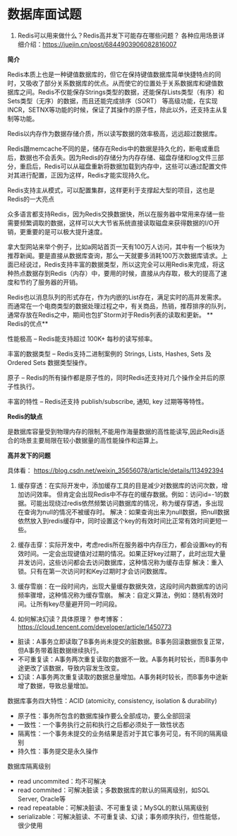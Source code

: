 # 数据库面试题

1. Redis可以用来做什么？Redis高并发下可能存在哪些问题？
各种应用场景详细介绍：https://juejin.cn/post/6844903906082816007

**简介**

Redis本质上也是一种键值数据库的，但它在保持键值数据库简单快捷特点的同时，又吸收了部分关系数据库的优点。从而使它的位置处于关系数据库和键值数 据库之间。Redis不仅能保存Strings类型的数据，还能保存Lists类型（有序）和Sets类型（无序）的数据，而且还能完成排序（SORT） 等高级功能，在实现INCR，SETNX等功能的时候，保证了其操作的原子性，除此以外，还支持主从复制等功能。

Redis以内存作为数据存储介质，所以读写数据的效率极高，远远超过数据库。

Redis跟memcache不同的是，储存在Redis中的数据是持久化的，断电或重启后，数据也不会丢失。因为Redis的存储分为内存存储、磁盘存储和log文件三部分，重启后，Redis可以从磁盘重新将数据加载到内存中，这些可以通过配置文件对其进行配置，正因为这样，Redis才能实现持久化。

Redis支持主从模式，可以配置集群，这样更利于支撑起大型的项目，这也是Redis的一大亮点

众多语言都支持Redis，因为Redis交换数据快，所以在服务器中常用来存储一些需要频繁调取的数据，这样可以大大节省系统直接读取磁盘来获得数据的I/O开销，更重要的是可以极大提升速度。

拿大型网站来举个例子，比如a网站首页一天有100万人访问，其中有一个板块为推荐新闻。要是直接从数据库查询，那么一天就要多消耗100万次数据库请求。上面已经说过，Redis支持丰富的数据类型，所以这完全可以用Redis来完成，将这种热点数据存到Redis（内存）中，要用的时候，直接从内存取，极大的提高了速度和节约了服务器的开销。

Redis也以消息队列的形式存在，作为内嵌的List存在，满足实时的高并发需求。而通常在一个电商类型的数据处理过程之中，有关商品，热销，推荐排序的队列，通常存放在Redis之中，期间也包扩Storm对于Redis列表的读取和更新。
**
Redis的优点**

性能极高 – Redis能支持超过 100K+ 每秒的读写频率。

丰富的数据类型 – Redis支持二进制案例的 Strings, Lists, Hashes, Sets 及 Ordered Sets 数据类型操作。

原子 – Redis的所有操作都是原子性的，同时Redis还支持对几个操作全并后的原子性执行。

丰富的特性 – Redis还支持 publish/subscribe, 通知, key 过期等等特性。

**Redis的缺点**

是数据库容量受到物理内存的限制,不能用作海量数据的高性能读写,因此Redis适合的场景主要局限在较小数据量的高性能操作和运算上。

**高并发下的问题**

具体看： https://blog.csdn.net/weixin_35656078/article/details/113492394

1. 缓存穿透：在实际开发中，添加缓存工具的目是减少对数据库的访问次数，增加访问效率。
   但肯定会出现Redis中不存在的缓存数据。例如：访问id=-1的数据。可能出现绕过redis依然频繁访问数据库的情况，称为缓存穿透，多出现在查询为null的情况不被缓存时。
   解决：如果查询出来为null数据，把null数据依然放入到redis缓存中，同时设置这个key的有效时间比正常有效时间更短一些。
2. 缓存击穿：实际开发中，考虑redis所在服务器中内存压力，都会设置key的有效时间。一定会出现键值对过期的情况。如果正好key过期了，此时出现大量并发访问，这些访问都会去访问数据库，这种情况称为缓存击穿
   解决：重入锁。只有在第一次访问时和Key过期时才会访问数据库。
3. 缓存雪崩：在一段时间内，出现大量缓存数据失效，这段时间内数据库的访问频率骤增，这种情况称为缓存雪崩。
   解决：自定义算法，例如：随机有效时间。让所有key尽量避开同一时间段。



2. 如何解决幻读？具体原理？
参考博客：https://cloud.tencent.com/developer/article/1450773
 - 脏读：A事务立即读取了B事务尚未提交的脏数据。B事务回滚数据恢复正常，但A事务带着脏数据继续执行。
 - 不可重复读：A事务两次重复读取的数据不一致。A事务耗时较长，而B事务中途更改了该数据，导致内容发生改变。
 - 幻读：A事务两次重复读取的数据总量增加。A事务耗时较长，而B事务中途新增了数据，导致总量增加。

数据库事务四大特性：ACID (atomicity, consistency, isolation & durability)
 - 原子性：事务所包含的数据库操作要么全部成功，要么全部回滚
 - 一致性：一个事务执行之前和执行之后都必须处于一致性状态
 - 隔离性：一个事务未提交的业务结果是否对于其它事务可见，有不同的隔离级别
 - 持久性：事务提交是永久操作

数据库隔离级别
- read uncommited：均不可解决
- read commited：可解决脏读；多数数据库的默认的隔离级别，如SQL Server, Oracle等
- read repeatable：可解决脏读、不可重复读；MySQL的默认隔离级别
- serializable：可解决脏读、不可重复读、幻读；事务顺序执行，但性能低，很少使用

